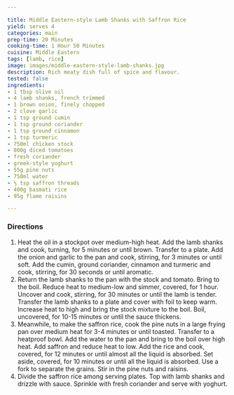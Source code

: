 ```yaml
---

title: Middle Eastern-style Lamb Shanks with Saffron Rice
yield: serves 4
categories: main
prep-time: 20 Minutes
cooking-time: 1 Hour 50 Minutes
cuisine: Middle Eastern
tags: [lamb, rice]
image: images/middle-eastern-style-lamb-shanks.jpg
description: Rich meaty dish full of spice and flavour.
tested: false
ingredients:
- 1 tbsp olive oil
- 4 lamb shanks, french trimmed
- 1 brown onion, finely chopped
- 2 clove garlic
- 1 tsp ground cumin
- 1 tsp ground coriander
- 1 tsp ground cinnamon
- 1 tsp turmeric
- 750ml chicken stock
- 800g diced tomatoes
- fresh coriander
- greek-style yoghurt
- 55g pine nuts
- 750ml water
- ½ tsp saffron threads
- 400g basmati rice
- 95g flame raisins

---
```


### Directions

1. Heat the oil in a stockpot over medium-high heat. Add the lamb shanks and cook, turning, for 5 minutes or until brown. Transfer to a plate. Add the onion and garlic to the pan and cook, stirring, for 3 minutes or until soft. Add the cumin, ground coriander, cinnamon and turmeric and cook, stirring, for 30 seconds or until aromatic.
2. Return the lamb shanks to the pan with the stock and tomato. Bring to the boil. Reduce heat to medium-low and simmer, covered, for 1 hour. Uncover and cook, stirring, for 30 minutes or until the lamb is tender. Transfer the lamb shanks to a plate and cover with foil to keep warm. Increase heat to high and bring the stock mixture to the boil. Boil, uncovered, for 10-15 minutes or until the sauce thickens.
3. Meanwhile, to make the saffron rice, cook the pine nuts in a large frying pan over medium heat for 3-4 minutes or until toasted. Transfer to a heatproof bowl. Add the water to the pan and bring to the boil over high heat. Add saffron and reduce heat to low. Add the rice and cook, covered, for 12 minutes or until almost all the liquid is absorbed. Set aside, covered, for 10 minutes or until all the liquid is absorbed. Use a fork to separate the grains. Stir in the pine nuts and raisins.
4. Divide the saffron rice among serving plates. Top with lamb shanks and drizzle with sauce. Sprinkle with fresh coriander and serve with yoghurt.
